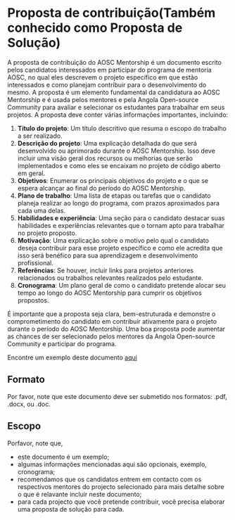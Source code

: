 # Proposta de contribuição(Também conhecido como Proposta de Solução)

A proposta de contribuição do AOSC Mentorship é um documento escrito pelos candidatos interessados em participar do programa de mentoria AOSC, no qual eles descrevem o projeto específico em que estão interessados e como planejam contribuir para o desenvolvimento do mesmo.
A proposta é um elemento fundamental da candidatura ao AOSC Mentorship e é usada pelos mentores e pela Angola Open-source Community para avaliar e selecionar os estudantes para trabalhar em seus projetos.
A proposta deve conter várias informações importantes, incluindo:

1. **Título do projeto**: Um título descritivo que resuma o escopo do trabalho a ser realizado.
2. **Descrição do projeto**: Uma explicação detalhada do que será desenvolvido ou aprimorado durante o AOSC Mentorship. Isso deve incluir uma visão geral dos recursos ou melhorias que serão implementados e como eles se encaixam no projeto de código aberto em geral.
3. **Objetivos**: Enumerar os principais objetivos do projeto e o que se espera alcançar ao final do período do AOSC Mentorship.
4. **Plano de trabalho**: Uma lista de etapas ou tarefas que o candidato planeja realizar ao longo do programa, com prazos aproximados para cada uma delas.
5. **Habilidades e experiência**: Uma seção para o candidato destacar suas habilidades e experiências relevantes que o tornam apto para trabalhar no projeto proposto.
6. **Motivação**: Uma explicação sobre o motivo pelo qual o candidato deseja contribuir para esse projeto específico e como ele acredita que isso será benéfico para sua aprendizagem e desenvolvimento profissional.
7. **Referências**: Se houver, incluir links para projetos anteriores relacionados ou trabalhos relevantes realizados pelo estudante.
8. **Cronograma**: Um plano geral de como o candidato pretende alocar seu tempo ao longo do AOSC Mentorship para cumprir os objetivos propostos.

É importante que a proposta seja clara, bem-estruturada e demonstre o comprometimento do candidato em contribuir ativamente para o projeto durante o período do AOSC Mentorship. 
Uma boa proposta pode aumentar as chances de ser selecionado pelos mentores da Angola Open-source Community e participar do programa.

Encontre um exemplo deste documento [aqui](resources/PROPOSAL_EXAMPLE.md)

## Formato

Por favor, note que este documento deve ser submetido nos formatos: .pdf, .docx, ou .doc. 

## Escopo

Porfavor, note que, 
- este documento é um exemplo;
- algumas informações mencionadas aqui são opcionais, exemplo, cronograma;
- recomendamos que os candidatos entrem em contacto com os respectivos mentores do projecto selecionado para mais detalhe sobre o que é relavante incluir neste documento;
- para cada projecto que você pretende contribuir, você precisa elaborar uma proposta de solução para cada.
